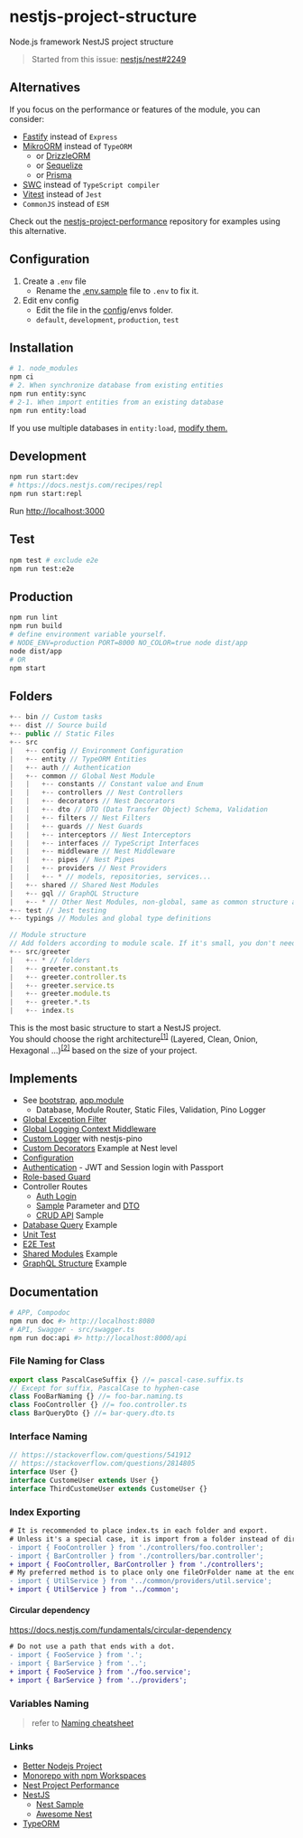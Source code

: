 # nestjs-project-structure

Node.js framework NestJS project structure
> Started from this issue: [nestjs/nest#2249](https://github.com/nestjs/nest/issues/2249#issuecomment-494734673)

## Alternatives

If you focus on the performance or features of the module, you can consider:

- [Fastify](https://docs.nestjs.com/techniques/performance) instead of `Express`
- [MikroORM](https://docs.nestjs.com/recipes/mikroorm) instead of `TypeORM`
  - or [DrizzleORM](https://trilon.io/blog/nestjs-drizzleorm-a-great-match)
  - or [Sequelize](https://docs.nestjs.com/techniques/database#sequelize-integration)
  - or [Prisma](https://docs.nestjs.com/recipes/prisma)
- [SWC](https://docs.nestjs.com/recipes/swc#swc) instead of `TypeScript compiler`
- [Vitest](https://docs.nestjs.com/recipes/swc#vitest) instead of `Jest`
- `CommonJS` instead of `ESM`

Check out the [nestjs-project-performance](https://github.com/CatsMiaow/nestjs-project-performance) repository for examples using this alternative.

## Configuration

1. Create a `.env` file
    - Rename the [.env.sample](.env.sample) file to `.env` to fix it.
2. Edit env config
    - Edit the file in the [config](src/config)/envs folder.
    - `default`, `development`, `production`, `test`

## Installation

```sh
# 1. node_modules
npm ci
# 2. When synchronize database from existing entities
npm run entity:sync
# 2-1. When import entities from an existing database
npm run entity:load
```

If you use multiple databases in `entity:load`, [modify them.](bin/entity.ts#L47-L48)

## Development

```sh
npm run start:dev
# https://docs.nestjs.com/recipes/repl
npm run start:repl
```

Run [http://localhost:3000](http://localhost:3000)

## Test

```sh
npm test # exclude e2e
npm run test:e2e
```

## Production

```sh
npm run lint
npm run build
# define environment variable yourself.
# NODE_ENV=production PORT=8000 NO_COLOR=true node dist/app
node dist/app
# OR
npm start
```

## Folders

```js
+-- bin // Custom tasks
+-- dist // Source build
+-- public // Static Files
+-- src
|   +-- config // Environment Configuration
|   +-- entity // TypeORM Entities
|   +-- auth // Authentication
|   +-- common // Global Nest Module
|   |   +-- constants // Constant value and Enum
|   |   +-- controllers // Nest Controllers
|   |   +-- decorators // Nest Decorators
|   |   +-- dto // DTO (Data Transfer Object) Schema, Validation
|   |   +-- filters // Nest Filters
|   |   +-- guards // Nest Guards
|   |   +-- interceptors // Nest Interceptors
|   |   +-- interfaces // TypeScript Interfaces
|   |   +-- middleware // Nest Middleware
|   |   +-- pipes // Nest Pipes
|   |   +-- providers // Nest Providers
|   |   +-- * // models, repositories, services...
|   +-- shared // Shared Nest Modules
|   +-- gql // GraphQL Structure
|   +-- * // Other Nest Modules, non-global, same as common structure above
+-- test // Jest testing
+-- typings // Modules and global type definitions

// Module structure
// Add folders according to module scale. If it's small, you don't need to add folders.
+-- src/greeter
|   +-- * // folders
|   +-- greeter.constant.ts
|   +-- greeter.controller.ts
|   +-- greeter.service.ts
|   +-- greeter.module.ts
|   +-- greeter.*.ts
|   +-- index.ts
```

This is the most basic structure to start a NestJS project. \
You should choose the right architecture<sup>[[1]](https://romanglushach.medium.com/c0f93b8a1b96)</sup> (Layered, Clean, Onion, Hexagonal ...)<sup>[[2]](https://gist.github.com/EliFuzz/8ab693db36ff33ead1445a43c3f0ef7e)</sup> based on the size of your project.

## Implements

- See [bootstrap](src/app.ts), [app.module](src/app.module.ts)
  - Database, Module Router, Static Files, Validation, Pino Logger
- [Global Exception Filter](src/common/filters/exceptions.filter.ts)
- [Global Logging Context Middleware](src/common/middleware/logger-context.middleware.ts)
- [Custom Logger](src/config/logger.config.ts) with nestjs-pino
- [Custom Decorators](src/debug) Example at Nest level
- [Configuration](src/config)
- [Authentication](src/auth) - JWT and Session login with Passport
- [Role-based Guard](src/common/guards/roles.guard.ts)
- Controller Routes
  - [Auth Login](src/base/controllers/auth.controller.ts)
  - [Sample](src/sample/controllers/sample.controller.ts) Parameter and [DTO](src/sample/dto/sample.dto.ts)
  - [CRUD API](src/sample/controllers/crud.controller.ts) Sample
- [Database Query](src/sample/providers/database.service.ts) Example
- [Unit Test](src/sample/providers/crud.service.spec.ts)
- [E2E Test](test/e2e)
- [Shared Modules](src/shared) Example
- [GraphQL Structure](src/gql) Example

## Documentation

```sh
# APP, Compodoc
npm run doc #> http://localhost:8080
# API, Swagger - src/swagger.ts
npm run doc:api #> http://localhost:8000/api
```

### File Naming for Class

```ts
export class PascalCaseSuffix {} //= pascal-case.suffix.ts
// Except for suffix, PascalCase to hyphen-case
class FooBarNaming {} //= foo-bar.naming.ts
class FooController {} //= foo.controller.ts
class BarQueryDto {} //= bar-query.dto.ts
```

### Interface Naming

```ts
// https://stackoverflow.com/questions/541912
// https://stackoverflow.com/questions/2814805
interface User {}
interface CustomeUser extends User {}
interface ThirdCustomeUser extends CustomeUser {}
```

### Index Exporting

```diff
# It is recommended to place index.ts in each folder and export.
# Unless it's a special case, it is import from a folder instead of directly from a file.
- import { FooController } from './controllers/foo.controller';
- import { BarController } from './controllers/bar.controller';
+ import { FooController, BarController } from './controllers';
# My preferred method is to place only one fileOrFolder name at the end of the path.
- import { UtilService } from '../common/providers/util.service';
+ import { UtilService } from '../common';
```

#### Circular dependency

<https://docs.nestjs.com/fundamentals/circular-dependency>

```diff
# Do not use a path that ends with a dot.
- import { FooService } from '.';
- import { BarService } from '..';
+ import { FooService } from './foo.service';
+ import { BarService } from '../providers';
```

### Variables Naming

> refer to [Naming cheatsheet](https://github.com/kettanaito/naming-cheatsheet)

### Links

- [Better Nodejs Project](https://github.com/CatsMiaow/better-nodejs-project)
- [Monorepo with npm Workspaces](https://github.com/CatsMiaow/node-monorepo-workspaces)
- [Nest Project Performance](https://github.com/CatsMiaow/nestjs-project-performance)
- [NestJS](https://docs.nestjs.com)
  - [Nest Sample](https://github.com/nestjs/nest/tree/master/sample)
  - [Awesome Nest](https://github.com/nestjs/awesome-nestjs)
- [TypeORM](https://typeorm.io)
